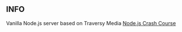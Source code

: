 ## INFO

Vanilla Node.js server based on Traversy Media [Node.js Crash Course](https://www.youtube.com/watch?v=fBNz5xF-Kx4)